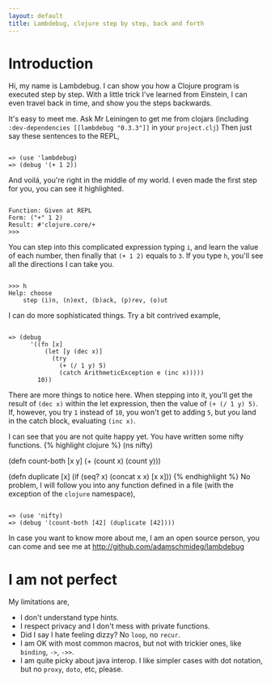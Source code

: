 ```yaml
---
layout: default
title: Lambdebug, clojure step by step, back and forth
---
```

# Introduction

Hi, my name is Lambdebug.  I can show you how a Clojure program is
executed step by step.  With a little trick I've learned from
Einstein, I can even travel back in time, and show you the steps
backwards.

It's easy to meet me.  Ask Mr Leiningen to get me from clojars
(including `:dev-dependencies [[lambdebug "0.3.3"]]` in your
`project.clj`)
Then just say these sentences to the REPL,

<div class='repl'><pre><code>
=> (use 'lambdebug)
=> (debug '(+ 1 2))
</code></pre></div>

And voilá, you're right in the middle of my world.  I even made the
first step for you, you can see it highlighted.

<div class='repl'><pre><code>
Function: Given at REPL
Form: ("<span class='hl'>+</span>" 1 2)
Result: #'clojure.core/+
>>>
</code></pre></div>

You can step into this complicated expression typing `i`, and learn the
value of each number, then finally that `(+ 1 2)` equals to `3`.
If you type `h`, you'll see all the directions I can take you.

<div class='repl'><pre><code>
>>> h
Help: choose
    step (i)n, (n)ext, (b)ack, (p)rev, (o)ut
</code></pre></div>

I can do more sophisticated things.  Try a bit contrived example,

<div class='repl'><pre><code>
=> (debug
      '((fn [x]
          (let [y (dec x)]
            (try
              (+ (/ 1 y) 5)
              (catch ArithmeticException e (inc x)))))
        10))
</code></pre></div>

There are more things to notice here.  When stepping into it,
you'll get the result of `(dec x)` within the let expression, then the
value of `(+ (/ 1 y) 5)`.  If, however, you try `1` instead of `10`, you won't get
to adding `5`, but you land in the catch block, evaluating `(inc x)`.

I can see that you are not quite happy yet.  You have written some nifty
functions.
{% highlight clojure %}
(ns nifty)

(defn count-both
  [x y]
  (+ (count x) (count y)))

(defn duplicate
  [x]
  (if (seq? x)
    (concat x x)
    [x x]))
{% endhighlight %}
No problem, I will follow you into any function defined in a file (with
the exception of the `clojure` namespace),

<div class='repl'><pre><code>
=> (use 'nifty)
=> (debug '(count-both [42] (duplicate [42])))
</code></pre></div>

In case you want to know more about me, I am an open source person,
you can come and see me at
<http://github.com/adamschmideg/lambdebug>

# I am not perfect

My limitations are,
 * I don't understand type hints.
 * I respect privacy and I don't mess with private functions.
 * Did I say I hate feeling dizzy?  No `loop`, no `recur`.
 * I am OK with most common macros, but not with trickier ones, like `binding`, `->`, `->>`.
 * I am quite picky about java interop.  I like simpler cases with dot
  notation, but no `proxy`, `doto`, etc, please.
